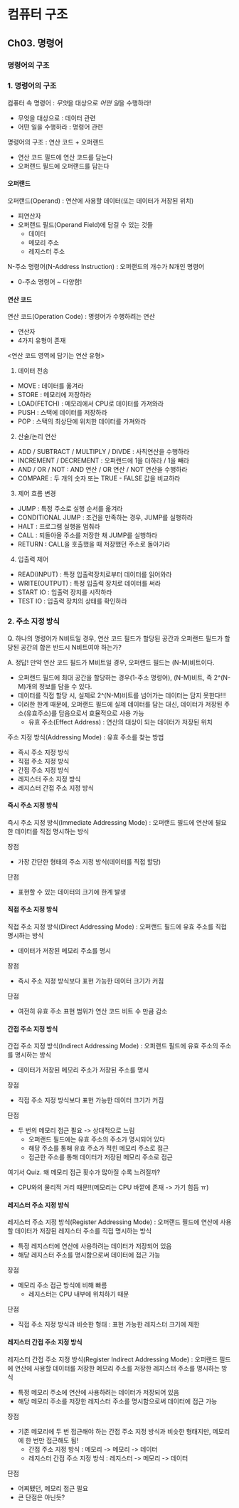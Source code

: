 # 컴퓨터 구조
## Ch03. 명령어
### 명령어의 구조

### 1. 명령어의 구조
컴퓨터 속 명령어 : *무엇*을 대상으로 *어떤 일*을 수행하라!
- 무엇을 대상으로 : 데이터 관련
- 어떤 일을 수행하라 : 명령어 관련

명령어의 구조 : 연산 코드 + 오퍼랜드
- 연산 코드 필드에 연산 코드를 담는다
- 오퍼랜드 필드에 오퍼랜드를 담는다

#### 오퍼랜드
오퍼랜드(Operand) : 연산에 사용할 데이터(또는 데이터가 저장된 위치)
- 피연산자
- 오퍼랜드 필드(Operand Field)에 담길 수 있는 것들
    - 데이터
    - 메모리 주소
    - 레지스터 주소

N-주소 명령어(N-Address Instruction) : 오퍼랜드의 개수가 N개인 명령어
- 0-주소 명령어 ~ 다양함!

#### 연산 코드
연산 코드(Operation Code) : 명령어가 수행하려는 연산
- 연산자
- 4가지 유형이 존재

<연산 코드 영역에 담기는 연산 유형>
1. 데이터 전송
- MOVE : 데이터를 옮겨라
- STORE : 메모리에 저장하라
- LOAD(FETCH) : 메모리에서 CPU로 데이터를 가져와라
- PUSH : 스택에 데이터를 저장하라
- POP : 스택의 최상단에 위치한 데이터를 가져와라
2. 산술/논리 연산
- ADD / SUBTRACT / MULTIPLY / DIVDE : 사칙연산을 수행하라
- INCREMENT / DECREMENT : 오퍼랜드에 1을 더하라 / 1을 빼라
- AND / OR / NOT : AND 연산 / OR 연산 / NOT 연산을 수행하라
- COMPARE : 두 개의 숫자 또는 TRUE - FALSE 값을 비교하라
3. 제어 흐름 변경
- JUMP : 특정 주소로 실행 순서를 옮겨라
- CONDITIONAL JUMP : 조건을 만족하는 경우, JUMP를 실행하라
- HALT : 프로그램 실행을 멈춰라
- CALL : 되돌아올 주소를 저장한 채 JUMP를 실행하라
- RETURN : CALL을 호출했을 때 저장했던 주소로 돌아가라
4. 입출력 제어
- READ(INPUT) : 특정 입출력장치로부터 데이터를 읽어와라
- WRITE(OUTPUT) : 특정 입출력 장치로 데이터를 써라
- START IO : 입출력 장치를 시작하라
- TEST IO : 입출력 장치의 상태를 확인하라

### 2. 주소 지정 방식
Q. 하나의 명령어가 N비트일 경우, 연산 코드 필드가 할당된 공간과 오퍼랜드 필드가 할당된 공간의 합은 반드시 N비트여야 하는가?

A. 정답! 만약 연산 코드 필드가 M비트일 경우, 오퍼랜드 필드는 (N-M)비트이다.
- 오퍼랜드 필드에 최대 공간을 할당하는 경우(1-주소 명령어), (N-M)비트, 즉 2^(N-M)개의 정보를 담을 수 있다.
- 데이터를 직접 할당 시, 실제로 2^(N-M)비트를 넘어가는 데이터는 담지 못한다!!!
- 이러한 한계 때문에, 오퍼랜드 필드에 실제 데이터를 담는 대신, 데이터가 저장된 주소(유효주소)를 담음으로서 효율적으로 사용 가능
    - 유효 주소(Effect Address) : 연산의 대상이 되는 데이터가 저장된 위치

주소 지정 방식(Addressing Mode) : 유효 주소를 찾는 방법
- 즉시 주소 지정 방식
- 직접 주소 지정 방식
- 간접 주소 지정 방식
- 레지스터 주소 지정 방식
- 레지스터 간접 주소 지정 방식

#### 즉시 주소 지정 방식
즉시 주소 지정 방식(Immediate Addressing Mode) : 오퍼랜드 필드에 연산에 필요한 데이터를 직접 명시하는 방식

장점
- 가장 간단한 형태의 주소 지정 방식(데이터를 직접 할당)

단점
- 표현할 수 있는 데이터의 크기에 한계 발생

#### 직접 주소 지정 방식
직접 주소 지정 방식(Direct Addressing Mode) : 오퍼랜드 필드에 유효 주소를 직접 명시하는 방식
- 데이터가 저장된 메모리 주소를 명시

장점
- 즉시 주소 지정 방식보다 표현 가능한 데이터 크기가 커짐

단점
- 여전히 유효 주소 표현 범위가 연산 코드 비트 수 만큼 감소

#### 간접 주소 지정 방식
간접 주소 지정 방식(Indirect Addressing Mode) : 오퍼랜드 필드에 유효 주소의 주소를 명시하는 방식
- 데이터가 저장된 메모리 주소가 저장된 주소를 명시

장점
- 직접 주소 지정 방식보다 표현 가능한 데이터 크기가 커짐

단점
- 두 번의 메모리 접근 필요 -> 상대적으로 느림
    - 오퍼랜드 필드에는 유효 주소의 주소가 명시되어 있다
    - 해당 주소를 통해 유효 주소가 적힌 메모리 주소로 접근
    - 접근한 주소를 통해 데이터가 저장된 메모리 주소로 접근

여기서 Quiz. 왜 메모리 접근 횟수가 많아질 수록 느려질까?
- CPU와의 물리적 거리 때문!!(메모리는 CPU 바깥에 존재 -> 가기 힘듬 ㅠ)

#### 레지스터 주소 지정 방식
레지스터 주소 지정 방식(Register Addressing Mode) : 오퍼랜드 필드에 연산에 사용할 데이터가 저장된 레지스터 주소를 직접 명시하는 방식
- 특정 레지스터에 연산에 사용하려는 데이터가 저장되어 있음
- 해당 레지스터 주소를 명시함으로써 데이터에 접근 가능

장점 
- 메모리 주소 접근 방식에 비해 빠름
    - 레지스터는 CPU 내부에 위치하기 때문

단점
- 직접 주소 지정 방식과 비슷한 형태 : 표현 가능한 레지스터 크기에 제한

#### 레지스터 간접 주소 지정 방식
레지스터 간접 주소 지정 방식(Register Indirect Addressing Mode) : 오퍼랜드 필드에 연산에 사용할 데이터를 저장한 메모리 주소를 저장한 레지스터 주소를 명시하는 방식
- 특정 메모리 주소에 연산에 사용하려는 데이터가 저장되어 있음
- 해당 메모리 주소를 저장한 레지스터 주소를 명시함으로써 데이터에 접근 가능

장점
- 기존 메모리에 두 번 접근해야 하는 간접 주소 지정 방식과 비슷한 형태지만, 메모리에 한 번만 접근해도 됨!
    - 간접 주소 지정 방식 : 메모리 -> 메모리 -> 데이터
    - 레지스터 간접 주소 지정 방식 : 레지스터 -> 메모리 -> 데이터

단점
- 어찌됐던, 메모리 접근 필요
- 큰 단점은 아닌듯?



